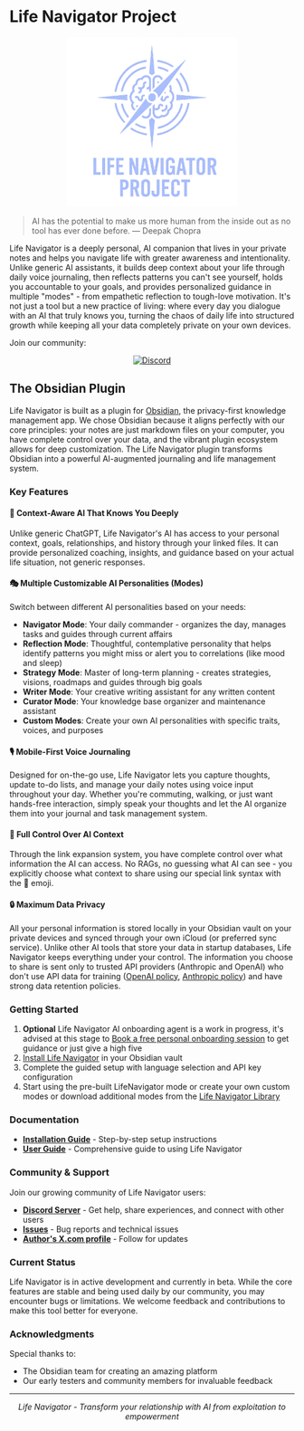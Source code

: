 # Life Navigator Project

<div align="center">
  <img src="./logo.png" width="300" alt="Life Navigator Project Logo">
</div>

> AI has the potential to make us more human from the inside out as no tool has ever done before.
 — Deepak Chopra

Life Navigator is a deeply personal, AI companion that lives in your private notes and helps you navigate life with greater awareness and intentionality. Unlike generic AI assistants, it builds deep context about your life through daily voice journaling, then reflects patterns you can't see yourself, holds you accountable to your goals, and provides personalized guidance in multiple "modes" - from empathetic reflection to tough-love motivation. It's not just a tool but a new practice of living: where every day you dialogue with an AI that truly knows you, turning the chaos of daily life into structured growth while keeping all your data completely private on your own devices.

Join our community:

<div align="center">
  <a href="https://discord.gg/VrxZdr3JWH">
    <img src="https://img.shields.io/badge/Discord-Server-5865F2.svg?logo=discord&label=Life%20Navigator%20Community&style=flat" alt="Discord">
  </a>
</div>

## The Obsidian Plugin

Life Navigator is built as a plugin for [Obsidian](https://obsidian.md), the privacy-first knowledge management app. We chose Obsidian because it aligns perfectly with our core principles: your notes are just markdown files on your computer, you have complete control over your data, and the vibrant plugin ecosystem allows for deep customization. The Life Navigator plugin transforms Obsidian into a powerful AI-augmented journaling and life management system.

### Key Features

#### 🧠 **Context-Aware AI That Knows You Deeply**
Unlike generic ChatGPT, Life Navigator's AI has access to your personal context, goals, relationships, and history through your linked files. It can provide personalized coaching, insights, and guidance based on your actual life situation, not generic responses.

#### 🎭 **Multiple Customizable AI Personalities (Modes)**
Switch between different AI personalities based on your needs:
- **Navigator Mode**: Your daily commander - organizes the day, manages tasks and guides through current affairs
- **Reflection Mode**: Thoughtful, contemplative personality that helps identify patterns you might miss or alert you to correlations (like mood and sleep)
- **Strategy Mode**: Master of long-term planning - creates strategies, visions, roadmaps and guides through big goals
- **Writer Mode**: Your creative writing assistant for any written content
- **Curator Mode**: Your knowledge base organizer and maintenance assistant
- **Custom Modes**: Create your own AI personalities with specific traits, voices, and purposes

#### 🎙️ **Mobile-First Voice Journaling**
Designed for on-the-go use, Life Navigator lets you capture thoughts, update to-do lists, and manage your daily notes using voice input throughout your day. Whether you're commuting, walking, or just want hands-free interaction, simply speak your thoughts and let the AI organize them into your journal and task management system.

#### 🧭 **Full Control Over AI Context**
Through the link expansion system, you have complete control over what information the AI can access. No RAGs, no guessing what AI can see - you explicitly choose what context to share using our special link syntax with the 🧭 emoji.

#### 🔒 **Maximum Data Privacy**
All your personal information is stored locally in your Obsidian vault on your private devices and synced through your own iCloud (or preferred sync service). Unlike other AI tools that store your data in startup databases, Life Navigator keeps everything under your control. The information you choose to share is sent only to trusted API providers (Anthropic and OpenAI) who don't use API data for training ([OpenAI policy](https://community.openai.com/t/data-privacy-with-openai-api/929399), [Anthropic policy](https://privacy.anthropic.com/en/articles/7996868-is-my-data-used-for-model-training)) and have strong data retention policies.

### Getting Started

1. **Optional** Life Navigator AI onboarding agent is a work in progress, it's advised at this stage to [Book a free personal onboarding session](https://calendly.com/maciej-cielecki/new-meeting) to get guidance or just give a high five
1. [Install Life Navigator](library/en/Docs/Installation.md) in your Obsidian vault
2. Complete the guided setup with language selection and API key configuration
3. Start using the pre-built LifeNavigator mode or create your own custom modes or download additional modes from the [Life Navigator Library](library/)

### Documentation

- **[Installation Guide](library/en/Docs/Installation.md)** - Step-by-step setup instructions
- **[User Guide](library/en/Docs/User%20Guide.md)** - Comprehensive guide to using Life Navigator

### Community & Support

Join our growing community of Life Navigator users:

- **[Discord Server](https://discord.gg/VrxZdr3JWH)** - Get help, share experiences, and connect with other users
- **[Issues](https://github.com/cielecki/life-navigator/issues)** - Bug reports and technical issues
- **[Author's X.com profile](http://x.com/mcielecki)** - Follow for updates

### Current Status

Life Navigator is in active development and currently in beta. While the core features are stable and being used daily by our community, you may encounter bugs or limitations. We welcome feedback and contributions to make this tool better for everyone.

### Acknowledgments

Special thanks to:
- The Obsidian team for creating an amazing platform
- Our early testers and community members for invaluable feedback

---

<div align="center">
  <i>Life Navigator - Transform your relationship with AI from exploitation to empowerment</i>
</div>


